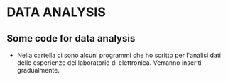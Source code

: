 # DATA ANALYSIS
## Some code for data analysis
* Nella cartella ci sono alcuni programmi che ho scritto per l'analisi dati delle esperienze del laboratorio di elettronica. Verranno inseriti gradualmente. 
